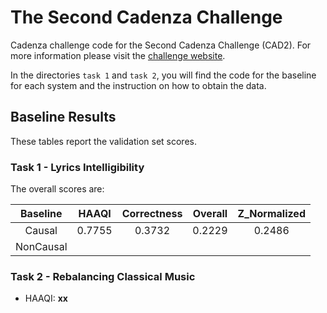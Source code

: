 # The Second Cadenza Challenge

Cadenza challenge code for the Second Cadenza Challenge (CAD2).
For more information please visit the [challenge website](https://cadenzachallenge.org/docs/cadenza2/intro).

In the directories `task 1` and `task 2`, you will find the code for the baseline
for each system and the instruction on how to obtain the data.

## Baseline Results

These tables report the validation set scores.

### Task 1 - Lyrics Intelligibility

The overall scores are:

| Baseline  | HAAQI  | Correctness | Overall | Z_Normalized |
|:---------:|:------:|:-----------:|:-------:|:------------:|
|  Causal   | 0.7755 |   0.3732    | 0.2229  |    0.2486    |
| NonCausal |        |             |         |              |

### Task 2 - Rebalancing Classical Music

- HAAQI: **xx**
